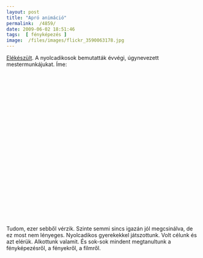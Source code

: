 ```yaml
---
layout: post
title: "Apró animáció"
permalink:  /4859/ 
date: 2009-06-02 18:51:46
tags:  [ fényképezés ] 
image:  /files/images/flickr_3590063178.jpg 
---
```

<a href="/4855">Elékészült</a>. A nyolcadikosok bemutatták évvégi, úgynevezett mestermunkájukat. &Iacute;me:

<p class="rtecenter"><object height="385" width="480">  
<param value="http://www.youtube.com/v/A3_AJ6Tw0nI&amp;hl=en&amp;fs=1&amp;color1=0x5d1719&amp;color2=0xcd311b" name="movie" />  
<param value="true" name="allowFullScreen" />  
<param value="always" name="allowscriptaccess" /><embed height="385" width="480" allowfullscreen="true" allowscriptaccess="always" type="application/x-shockwave-flash" src="http://www.youtube.com/v/A3_AJ6Tw0nI&amp;hl=en&amp;fs=1&amp;color1=0x5d1719&amp;color2=0xcd311b"></embed></object></p>  
<p class="rteleft">Tudom, ezer sebből vérzik. Szinte semmi sincs igazán jól megcsinálva, de ez most nem lényeges. Nyolcadikos gyerekekkel játszottunk. Volt célunk és azt elérük. Alkottunk valamit. És sok-sok mindent megtanultunk a fényképezésről, a fényekről, a filmről.</p>